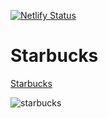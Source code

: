 [![Netlify Status](https://api.netlify.com/api/v1/badges/5f82a823-e80b-4b07-ba7c-1ac47b77c5fe/deploy-status)](https://app.netlify.com/sites/objective-feynman-8e5af1/deploys)

# Starbucks

<a href="https://objective-feynman-8e5af1.netlify.app" title="Starbucks" target="_blank">Starbucks</a>

![starbucks](https://user-images.githubusercontent.com/28584213/124489303-cbbac480-ddeb-11eb-868f-dc7a8dd7761f.png)